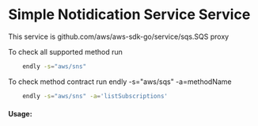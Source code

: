 # Simple Notidication Service Service

This service is github.com/aws/aws-sdk-go/service/sqs.SQS proxy 

To check all supported method run
```bash
    endly -s="aws/sns"
```

To check method contract run endly -s="aws/sqs" -a=methodName
```bash
    endly -s="aws/sns" -a='listSubscriptions'
```

#### Usage:
